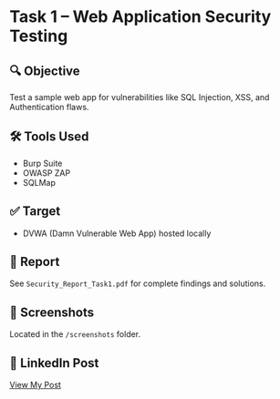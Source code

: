 # Task 1 – Web Application Security Testing

## 🔍 Objective
Test a sample web app for vulnerabilities like SQL Injection, XSS, and Authentication flaws.

## 🛠 Tools Used
- Burp Suite
- OWASP ZAP
- SQLMap

## ✅ Target
- DVWA (Damn Vulnerable Web App) hosted locally

## 📄 Report
See `Security_Report_Task1.pdf` for complete findings and solutions.

## 📸 Screenshots
Located in the `/screenshots` folder.

## 🔗 LinkedIn Post
[View My Post](https://linkedin.com) 
